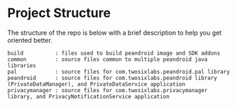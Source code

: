 # Project Structure

The structure of the repo is below with a brief description to help you get oriented better.
```
build          : files used to build peandroid image and SDK addons
common         : source files common to multiple peandroid java libraries
pal            : source files for com.twosixlabs.peandroid.pal library
peandroid      : source files for com.twosixlabs.peandroid library (PrivateDataManager), and PrivateDataService application
privacymanager : source files for com.twosixlabs.privacymanager library, and PrivacyNotificationService application
```
